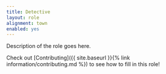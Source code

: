 ```yaml
---
title: Detective
layout: role
alignment: town
enabled: yes
---
```


Description of the role goes here.

Check out [Contributing]({{ site.baseurl }}{% link information/contributing.md %}) to see how to fill in this role!
